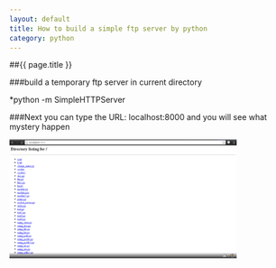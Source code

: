 ```yaml
---
layout: default
title: How to build a simple ftp server by python
category: python
---
```


##{{ page.title }}

###build a temporary ftp server in current directory

*python -m SimpleHTTPServer

###Next you can type the URL: localhost:8000 and you will see what mystery happen

<img id="img6-4-1" src="/image/6-4-1.png" width="80%" alt="Can not loading the picture"/>
